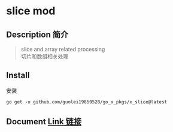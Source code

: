 # slice mod
## Description 简介
> slice and array related processing  
> 切片和数组相关处理
## Install
安装
```shell
go get -u github.com/guolei19850528/go_x_pkgs/x_slice@latest
```
## Document [Link 链接](https://pkg.go.dev/github.com/guolei19850528/go_x_pkgs/x_slice)
